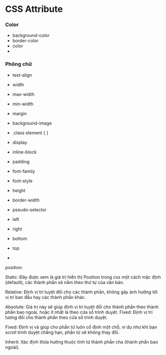 # CSS Attribute


### Color
- background-color
- border-color
- color
- 

### Phông chữ


- text-align

- width
- max-width
- min-width
- margin
- background-image
- .class element { }
- display
- inline-block
- padding
- font-family
- font-style
- height

- border-width
- pseudo-selector
- left
- right
- bottom
- top
- 


position: 

Static: Đây được xem là giá trị hiển thị Position trong css một cách mặc định (default), các thành phần sẽ nằm theo thứ tự của văn bản. 

Relative: Định vị trí tuyệt đối cho các thành phần, không gây ảnh hưởng tới vị trí ban đầu hay các thành phần khác.

Absolute: Giá trị này sẽ giúp định vị trí tuyệt đối cho thành phần theo thành phần bao ngoài, hoặc ít nhất là theo cửa sổ trình duyệt. Fixed: Định vị trí tương đối cho thành phần theo cửa sổ trình duyệt.

Fixed: Định vị và giúp cho phần tử luôn cố định một chỗ, ví dụ như khi bạn scroll trình duyệt chẳng hạn, phần tử sẽ không thay đổi.

Inherit: Xác định thừa hưởng thuộc tính từ thành phần cha (thành phần bao ngoài).
